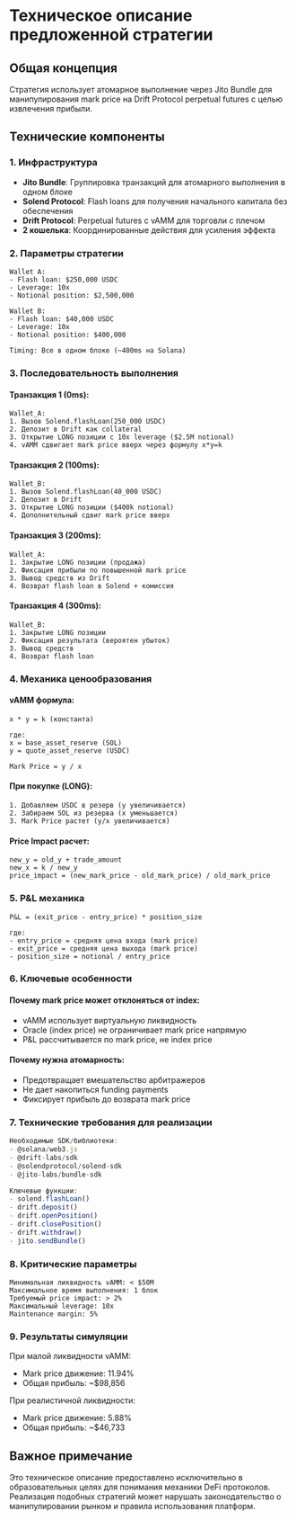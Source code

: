 # Техническое описание предложенной стратегии

## Общая концепция
Стратегия использует атомарное выполнение через Jito Bundle для манипулирования mark price на Drift Protocol perpetual futures с целью извлечения прибыли.

## Технические компоненты

### 1. Инфраструктура
- **Jito Bundle**: Группировка транзакций для атомарного выполнения в одном блоке
- **Solend Protocol**: Flash loans для получения начального капитала без обеспечения
- **Drift Protocol**: Perpetual futures с vAMM для торговли с плечом
- **2 кошелька**: Координированные действия для усиления эффекта

### 2. Параметры стратегии
```
Wallet A:
- Flash loan: $250,000 USDC
- Leverage: 10x
- Notional position: $2,500,000

Wallet B:
- Flash loan: $40,000 USDC  
- Leverage: 10x
- Notional position: $400,000

Timing: Все в одном блоке (~400ms на Solana)
```

### 3. Последовательность выполнения

#### Транзакция 1 (0ms):
```
Wallet_A:
1. Вызов Solend.flashLoan(250_000 USDC)
2. Депозит в Drift как collateral
3. Открытие LONG позиции с 10x leverage ($2.5M notional)
4. vAMM сдвигает mark price вверх через формулу x*y=k
```

#### Транзакция 2 (100ms):
```
Wallet_B:
1. Вызов Solend.flashLoan(40_000 USDC)
2. Депозит в Drift
3. Открытие LONG позиции ($400k notional)
4. Дополнительный сдвиг mark price вверх
```

#### Транзакция 3 (200ms):
```
Wallet_A:
1. Закрытие LONG позиции (продажа)
2. Фиксация прибыли по повышенной mark price
3. Вывод средств из Drift
4. Возврат flash loan в Solend + комиссия
```

#### Транзакция 4 (300ms):
```
Wallet_B:
1. Закрытие LONG позиции
2. Фиксация результата (вероятен убыток)
3. Вывод средств
4. Возврат flash loan
```

### 4. Механика ценообразования

#### vAMM формула:
```
x * y = k (константа)

где:
x = base_asset_reserve (SOL)
y = quote_asset_reserve (USDC)

Mark Price = y / x
```

#### При покупке (LONG):
```
1. Добавляем USDC в резерв (y увеличивается)
2. Забираем SOL из резерва (x уменьшается)
3. Mark Price растет (y/x увеличивается)
```

#### Price Impact расчет:
```
new_y = old_y + trade_amount
new_x = k / new_y
price_impact = (new_mark_price - old_mark_price) / old_mark_price
```

### 5. P&L механика

```
P&L = (exit_price - entry_price) * position_size

где:
- entry_price = средняя цена входа (mark price)
- exit_price = средняя цена выхода (mark price)
- position_size = notional / entry_price
```

### 6. Ключевые особенности

#### Почему mark price может отклоняться от index:
- vAMM использует виртуальную ликвидность
- Oracle (index price) не ограничивает mark price напрямую
- P&L рассчитывается по mark price, не index price

#### Почему нужна атомарность:
- Предотвращает вмешательство арбитражеров
- Не дает накопиться funding payments
- Фиксирует прибыль до возврата mark price

### 7. Технические требования для реализации

```javascript
Необходимые SDK/библиотеки:
- @solana/web3.js
- @drift-labs/sdk
- @solendprotocol/solend-sdk
- @jito-labs/bundle-sdk

Ключевые функции:
- solend.flashLoan()
- drift.deposit()
- drift.openPosition()
- drift.closePosition()
- drift.withdraw()
- jito.sendBundle()
```

### 8. Критические параметры

```
Минимальная ликвидность vAMM: < $50M
Максимальное время выполнения: 1 блок
Требуемый price impact: > 2%
Максимальный leverage: 10x
Maintenance margin: 5%
```

### 9. Результаты симуляции

При малой ликвидности vAMM:
- Mark price движение: 11.94%
- Общая прибыль: ~$98,856

При реалистичной ликвидности:
- Mark price движение: 5.88%
- Общая прибыль: ~$46,733

## Важное примечание

Это техническое описание предоставлено исключительно в образовательных целях для понимания механики DeFi протоколов. Реализация подобных стратегий может нарушать законодательство о манипулировании рынком и правила использования платформ.